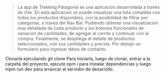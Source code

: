 > La app de Trekking Patagonia es una aplicacion desarrollada a traves de Vite.
> En esta aplicacion se puede visualizar una lista completa con todos los productos disponibles, con la posibilidad de filtrar por categorias, a traves del Nav Bar. Pudiendo obtener una visualizacion mas detallada de cada producto y los botones funcionales de variacion de cantidades, de agregar al carrito y continuar con la compra. Finalmente, se despliega el detalle de productos seleccionados, con sus cantidades y precios.
> Por debajo un formulario para ingresar datos de contacto.

Clonarla ejecutando git clone
Para iniciarla, luego de clonar, entrar a la carpeta del proyecto, ejecute npm i para instalar dependencias y luego mpm run dev para arrancar el servidor de desarrollo.
